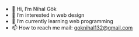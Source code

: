 - 👋 Hi, I’m Nihal Gök
- 👀 I’m interested in web design
- 🌱 I’m currently learning web programming
- 📫 How to reach me mail: goknihal132@gmail.com

<!---
nihalgok/nihalgok is a ✨ special ✨ repository because its `README.md` (this file) appears on your GitHub profile.
You can click the Preview link to take a look at your changes.
--->
